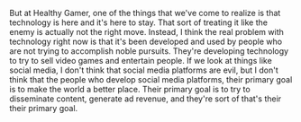  But at Healthy Gamer, one of the things that we've come to realize is that technology is here and it's here to stay. That sort of treating it like the enemy is actually not the right move. Instead, I think the real problem with technology right now is that it's been developed and used by people who are not trying to accomplish noble pursuits. They're developing technology to try to sell video games and entertain people. If we look at things like social media, I don't think that social media platforms are evil, but I don't think that the people who develop social media platforms, their primary goal is to make the world a better place. Their primary goal is to try to disseminate content, generate ad revenue, and they're sort of that's their their primary goal.